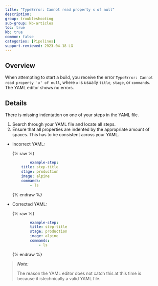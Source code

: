 ```yaml
---
title: "TypeError: Cannot read property x of null"
description: 
group: troubleshooting
sub-group: kb-articles
toc: true
kb: true
common: false
categories: [Pipelines]
support-reviewed: 2023-04-18 LG
---
```


## Overview

When attempting to start a build, you receive the error `TypeError: Cannot read property 'x' of null`, where `x` is usually `title`, `stage`, or `commands`. The YAML editor shows no errors.

## Details

There is missing indentation on one of your steps in the YAML file.

1. Search through your YAML file and locate all steps.
2. Ensure that all properties are indented by the appropriate amount of spaces. This has to be consistent across your YAML.

* Incorrect YAML:

    {% raw %}

    ```yaml
            example-step:
        title: step-title
        stage: production
        image: alpine
        commands:
            - ls
    ```

    {% endraw %}

* Corrected YAML:

    {% raw %}

    ```yaml
            example-step:
            title: step-title
            stage: production
            image: alpine
            commands:
                - ls
    ```

    {% endraw %}

>_**Note**:_
>
>The reason the YAML editor does not catch this at this time is because it istechnically a valid YAML file.
